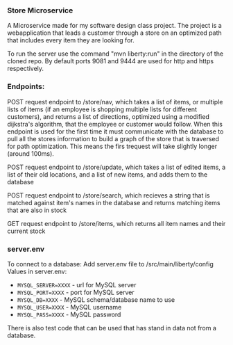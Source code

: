 ### Store Microservice
A Microservice made for my software design class project. The project is a webapplication that leads a customer through a store on an optimized path that includes every item they are looking for.

To run the server use the command "mvn liberty:run" in the directory of the cloned repo. By default ports 9081 and 9444 are used for http and https respectively.

### Endpoints:

POST request endpoint to <server>/store/nav, which takes a list of items, or multiple lists of items (if an employee is shopping multiple lists for different customers), and returns a list of directions, optimized using a modified dijkstra's algorithm, that the employee or customer would follow. When this endpoint is used for the first time it must communicate with the database to pull all the stores information to build a graph of the store that is traversed for path optimization. This means the firs trequest will take slightly longer (around 100ms).
  
POST request endpoint to <server>/store/update, which takes a list of edited items, a list of their old locations, and a list of new items, and adds them to the database

POST request endpoint to <server>/store/search, which recieves a string that is matched against item's names in the database and returns matching items that are also in stock
  
GET request endpoint to <server>/store/items, which returns all item names and their current stock
  

### server.env
To connect to a database:
Add server.env file to /src/main/liberty/config  
Values in server.env:
+ `MYSQL_SERVER=XXXX` - url for MySQL server
+ `MYSQL_PORT=XXXX` - port for MySQL server
+ `MYSQL_DB=XXXX` - MySQL schema/database name to use
+ `MYSQL_USER=XXXX` - MySQL username
+ `MYSQL_PASS=XXXX` - MySQL password

There is also test code that can be used that has stand in data not from a database.
